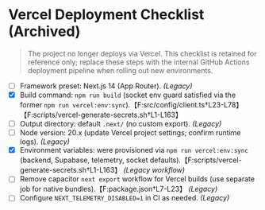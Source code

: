 # Vercel Deployment Checklist (Archived)

> The project no longer deploys via Vercel. This checklist is retained for
> reference only; replace these steps with the internal GitHub Actions
> deployment pipeline when rolling out new environments.

- [ ] Framework preset: Next.js 14 (App Router). _(Legacy)_
- [x] Build command: `npm run build` (socket env guard satisfied via the former `npm run vercel:env:sync`).【F:src/config/client.ts†L23-L78】【F:scripts/vercel-generate-secrets.sh†L1-L163】
- [ ] Output directory: default `.next/` (no custom export). _(Legacy)_
- [ ] Node version: 20.x (update Vercel project settings; confirm runtime logs). _(Legacy)_
- [x] Environment variables: were provisioned via `npm run vercel:env:sync` (backend, Supabase, telemetry, socket defaults).【F:scripts/vercel-generate-secrets.sh†L1-L163】 _(Legacy workflow)_
- [ ] Remove capacitor `next export` workflow for Vercel builds (use separate job for native bundles).【F:package.json†L7-L23】 _(Legacy)_
- [ ] Configure `NEXT_TELEMETRY_DISABLED=1` in CI as needed. _(Legacy)_
